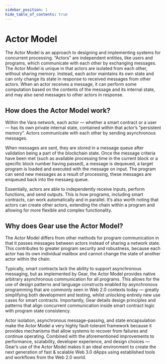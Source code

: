 ```yaml
---
sidebar_position: 1
hide_table_of_contents: true
---
```


# Actor Model

The Actor Model is an approach to designing and implementing systems for concurrent processing. “Actors” are independent entities, like users and programs, which communicate with each other by exchanging messages. The Actor Model is unique in that actors are isolated from each other, without sharing memory. Instead, each actor maintains its own state and can only change its state in response to received messages from other actors. When an actor receives a message, it can perform some computation based on the contents of the message and its internal state, and may also send messages to other actors in response.

## How does the Actor Model work?

Within the Vara network, each actor — whether a smart contract or a user — has its own private internal state, contained within that actor’s “persistent memory”. Actors communicate with each other by sending asynchronous messages.

When messages are sent, they are stored in a message queue after validation being a part of the blockchain state. Once the message criteria have been met (such as available processing time in the current block or a specific block number having passed), a message is dequeued, a target program is loaded and executed with the message on input. The program can send new messages as a result of processing, these messages are enqueued back into the messaeg queue.

Essentially, actors are able to independently receive inputs, perform functions, and send outputs. This is how programs, including smart contracts, can work automatically and in parallel. It’s also worth noting that actors can create other actors, extending the chain within a program and allowing for more flexible and complex functionality.

## Why does Gear use the Actor Model?

The Actor Model differs from other methods for program communication in that it passes messages between actors instead of sharing a network state. This contributes to greater program security and robustness, because each actor has its own individual mailbox and cannot change the state of another actor within the chain.

Typically, smart contracts lack the ability to support asynchronous messaging, but as implemented by Gear, the Actor Model provides native arbitrary asynchronous communication for all programs. This allows for the use of design patterns and language constructs enabled by asynchronous programming that are commonly seen in Web 2.0 contexts today — greatly simplifying both development and testing, whilst unlocking entirely new use cases for smart contracts. Importantly, Gear details design principles and patterns that align concurrent communication inside smart contract logic with program state consistency.

Actor isolation, asynchronous message-passing, and state encapsulation make the Actor Model a very highly fault-tolerant framework because it provides mechanisms that allow systems to recover from failures and continue operating. Combined with the aforementioned improvements to performance, scalability, developer experience, and design choices — Gear’s use of the Actor Model makes it an ideal environment to create the next generation of fast & scalable Web 3.0 dApps using established tools and workflows from the Web 2.0 world.
